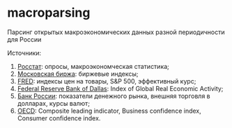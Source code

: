 # macroparsing
Парсинг открытых макроэкономических данных разной периодичности для России

 Источники:
 1. [Росстат](https://rosstat.gov.ru/): опросы, макроэкономческая статистика;
 2. [Московская биржа](https://moex.com/): биржевые индексы;
 3. [FRED](https://fred.stlouisfed.org/): индексы цен на товары, S&P 500, эффективный курс;
 4. [Federal Reserve Bank of Dallas](https://www.dallasfed.org/research/igrea): Index of Global Real Economic Activity;
 5. [Банк России](http://cbr.ru/): показатели денежного рынка, внешняя торговля в долларах, курсы валют;
 6. [OECD](https://data.oecd.org/): Composite leading indicator, Business confidence index, Consumer confidence index.
